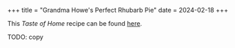 +++
title = "Grandma Howe's Perfect Rhubarb Pie"
date = 2024-02-18
+++

This *Taste of Home* recipe can be found [here](https://www.tasteofhome.com/recipes/perfect-rhubarb-pie/).

TODO: copy